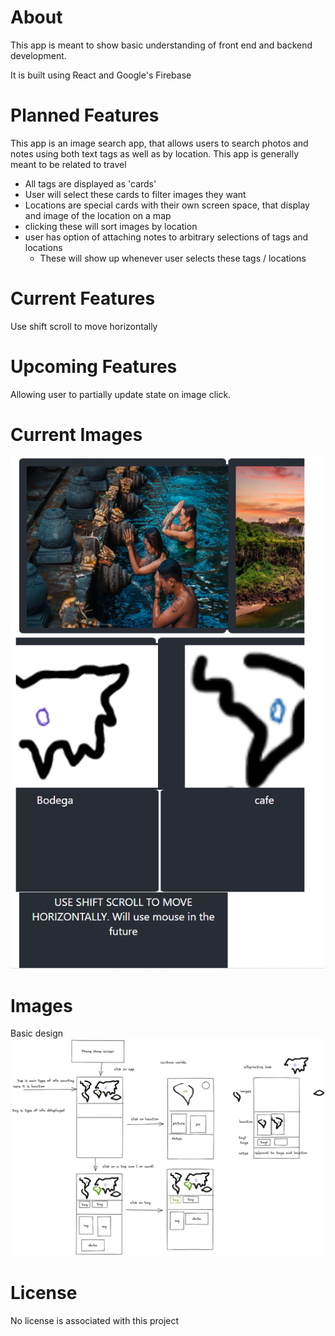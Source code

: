 # About
This app is meant to show basic understanding of front end and backend development.

It is built using React and Google's Firebase

# Planned Features
This app is an image search app, that allows users to search photos and notes using both text tags as well as by location.
This app is generally meant to be related to travel
- All tags are displayed as 'cards'
- User will select these cards to filter images they want
- Locations are special cards with their own screen space, that display and image of the location on a map
- clicking these will sort images by location
- user has option of attaching notes to arbitrary selections of tags and locations
    - These will show up whenever user selects these tags / locations

# Current Features
Use shift scroll to move horizontally

# Upcoming Features
Allowing user to partially update state on image click.


# Current Images

<img src="./Example image of app 2023-03-09.png" alt="image of app 2023-03-09">

# Images
Basic design 
<img src="./outline of app.png" alt="diagramed outline of my app">

# License
No license is associated with this project
 